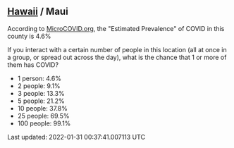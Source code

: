 
## [Hawaii](/united-states/hawaii) / Maui

According to [MicroCOVID.org](http://microcovid.org),
the "Estimated Prevalence" of COVID in this county is 4.6%

If you interact with a certain number of people in this location
(all at once in a group, or spread out across the day), what is the chance that
1 or more of them has COVID?

- 1 person: 4.6%
- 2 people: 9.1%
- 3 people: 13.3%
- 5 people: 21.2%
- 10 people: 37.8%
- 25 people: 69.5%
- 100 people: 99.1%

Last updated: 2022-01-31 00:37:41.007113 UTC
